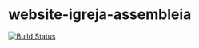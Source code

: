 # website-igreja-assembleia

[![Build Status](https://app.travis-ci.com/heltonteixeira92/website-igreja-assembleia.svg?branch=master)](https://app.travis-ci.com/heltonteixeira92/website-igreja-assembleia)
